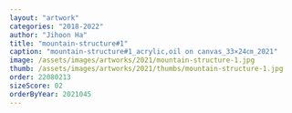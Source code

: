 ```yaml
---
layout: "artwork"
categories: "2018-2022"
author: "Jihoon Ha"
title: "mountain-structure#1"
caption: "mountain-structure#1_acrylic,oil on canvas_33×24㎝_2021"
image: /assets/images/artworks/2021/mountain-structure-1.jpg
thumb: /assets/images/artworks/2021/thumbs/mountain-structure-1.jpg
order: 22080213
sizeScore: 02
orderByYear: 2021045
---
```

